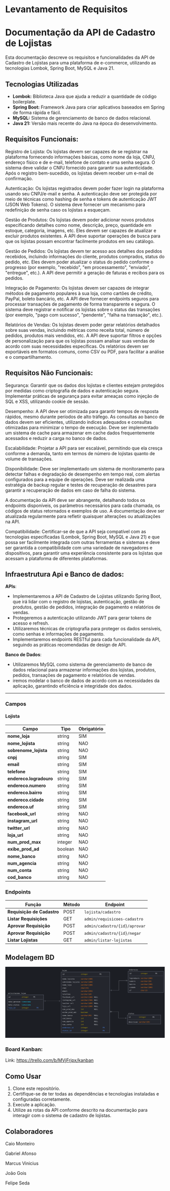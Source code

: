 # Levantamento de Requisitos

# Documentação da API de Cadastro de Lojistas

Esta documentação descreve os requisitos e funcionalidades da API de Cadastro de Lojistas para uma plataforma de e-commerce, utilizando as tecnologias Lombok, Spring Boot, MySQL e Java 21.

## Tecnologias Utilizadas

- **Lombok:** Biblioteca Java que ajuda a reduzir a quantidade de código boilerplate.
- **Spring Boot:** Framework Java para criar aplicativos baseados em Spring de forma rápida e fácil.
- **MySQL:** Sistema de gerenciamento de banco de dados relacional.
- **Java 21:** Versão mais recente do Java na época do desenvolvimento.

## Requisitos Funcionais:

Registro de Lojista:
Os lojistas devem ser capazes de se registrar na plataforma fornecendo informações básicas, como nome da loja, CNPJ, endereço físico e de e-mail, telefone de contato e uma senha segura.
O sistema deve validar o CNPJ fornecido para garantir sua autenticidade.
Após o registro bem-sucedido, os lojistas devem receber um e-mail de confirmação.

Autenticação:
Os lojistas registrados devem poder fazer login na plataforma usando seu CNPJ/e-mail e senha.
A autenticação deve ser protegida por meio de técnicas como hashing de senha e tokens de autenticação JWT (JSON Web Tokens).
O sistema deve fornecer um mecanismo para redefinição de senha caso os lojistas a esqueçam.

Gestão de Produtos:
Os lojistas devem poder adicionar novos produtos especificando detalhes como nome, descrição, preço, quantidade em estoque, categoria, imagens, etc.
Eles devem ser capazes de atualizar e excluir produtos existentes.
A API deve suportar operações de busca para que os lojistas possam encontrar facilmente produtos em seu catálogo.

Gestão de Pedidos:
Os lojistas devem ter acesso aos detalhes dos pedidos recebidos, incluindo informações do cliente, produtos comprados, status do pedido, etc.
Eles devem poder atualizar o status do pedido conforme o progresso (por exemplo, "recebido", "em processamento", "enviado", "entregue", etc.).
A API deve permitir a geração de faturas e recibos para os pedidos.

Integração de Pagamento:
Os lojistas devem ser capazes de integrar métodos de pagamento populares à sua loja, como cartões de crédito, PayPal, boleto bancário, etc.
A API deve fornecer endpoints seguros para processar transações de pagamento de forma transparente e segura.
O sistema deve registrar e notificar os lojistas sobre o status das transações (por exemplo, "pago com sucesso", "pendente", "falha na transação", etc.).

Relatórios de Vendas:
Os lojistas devem poder gerar relatórios detalhados sobre suas vendas, incluindo métricas como receita total, número de pedidos, produtos mais vendidos, etc.
A API deve suportar filtros e opções de personalização para que os lojistas possam analisar suas vendas de acordo com suas necessidades específicas.
Os relatórios devem ser exportáveis em formatos comuns, como CSV ou PDF, para facilitar a análise e o compartilhamento.

## Requisitos Não Funcionais:

Segurança: Garantir que os dados dos lojistas e clientes estejam protegidos por medidas como criptografia de dados e autenticação segura.
Implementar práticas de segurança para evitar ameaças como injeção de SQL e XSS, utilizando cookie de sessão.

Desempenho:
A API deve ser otimizada para garantir tempos de resposta rápidos, mesmo durante períodos de alto tráfego.
As consultas ao banco de dados devem ser eficientes, utilizando índices adequados e consultas otimizadas para minimizar o tempo de execução.
Deve ser implementado um sistema de cache para armazenar em cache dados frequentemente acessados e reduzir a carga no banco de dados.

Escalabilidade: Projetar a API para ser escalável, permitindo que ela cresça conforme a demanda, tanto em termos de número de lojistas quanto de volume de transações.

Disponibilidade: Deve ser implementado um sistema de monitoramento para detectar falhas e degradação de desempenho em tempo real, com alertas configurados para a equipe de operações.
Deve ser realizada uma estratégia de backup regular e testes de recuperação de desastres para garantir a recuperação de dados em caso de falha do sistema.

A documentação da API deve ser abrangente, detalhando todos os endpoints disponíveis, os parâmetros necessários para cada chamada, os códigos de status retornados e exemplos de uso.
A documentação deve ser atualizada regularmente para refletir quaisquer alterações ou atualizações na API.

Compatibilidade: Certificar-se de que a API seja compatível com as tecnologias especificadas (Lombok, Spring Boot, MySQL e Java 21) e que possa ser facilmente integrada com outras ferramentas e sistemas e deve ser garantida a compatibilidade com uma variedade de navegadores e dispositivos, para garantir uma experiência consistente para os lojistas que acessam a plataforma de diferentes plataformas.

## Infraestrutura Api e Banco de dados:

**APIs**:
   - Implementaremos a API de Cadastro de Lojistas utilizando Spring Boot, que irá lidar com o registro de lojistas, autenticação, gestão de produtos, gestão de pedidos, integração de pagamento e relatórios de vendas.
   - Protegeremos a autenticação utilizando JWT para gerar tokens de acesso e refresh.
   - Utilizaremos técnicas de criptografia para proteger os dados sensíveis, como senhas e informações de pagamento.
   - Implementaremos endpoints RESTful para cada funcionalidade da API, seguindo as práticas recomendadas de design de API.
 
 **Banco de Dados**:
   - Utilizaremos MySQL como sistema de gerenciamento de banco de dados relacional para armazenar informações dos lojistas, produtos, pedidos, transações de pagamento e relatórios de vendas.
   - iremos modelar o banco de dados de acordo com as necessidades da aplicação, garantindo eficiência e integridade dos dados.
---

### Campos

#### Lojista

| Campo                   | Tipo           | Obrigatório |
| ----------------------- | -------------- | ----------- |
| **nome_loja**           | string         | SIM         |
| **nome_lojista**        | string         | NAO         |
| **sobrenome_lojista**   | string         | NAO         |
| **cnpj**                | string         | SIM         |                
| **email**               | string         | SIM         |
| **telefone**            | string         | SIM         |
| **endereco.logradouro** | string         | SIM         |
| **endereco.numero**     | string         | SIM         |
| **endereco.bairro**     | string         | SIM         |
| **endereco.cidade**     | string         | SIM         |
| **endereco.uf**         | string         | SIM         |
| **facebook_url**        | string         | NAO         |
| **instagram_url**       | string         | NAO         |
| **twitter_url**         | string         | NAO         |
| **loja_url**            | string         | NAO         |
| **num_prod_max**        | integer        | NAO         |
| **exibe_prod_ad**       | boolean        | NAO         |
| **nome_banco**          | string         | NAO         |
| **num_agencia**         | string         | NAO         |
| **num_conta**           | string         | NAO         |
| **cod_banco**           | string         | NAO         |


### Endpoints
| Função                           | Método  | Endpoint                                       |
| -------------------------------- | ------- | ---------------------------------------------- |
| **Requisição de Cadastro**       | POST    | `lojista/cadastro`                             |
| **Listar Requisições**           | GET     | `admin/requisicoes-cadastro`                   |
| **Aprovar Requisição**           | POST    | `admin/cadastro/{id}/aprovar`                  |
| **Aprovar Requisição**           | POST    | `admin/cadastro/{id}/negar`                    |
| **Listar Lojistas**              | GET     | `admin/listar-lojistas`                        |


## Modelagem BD

![MER](imagens/mer.png)

### Board Kanban:

Link: https://trello.com/b/MVjFrjpx/kanban

## Como Usar

1. Clone este repositório.
2. Certifique-se de ter todas as dependências e tecnologias instaladas e configuradas corretamente.
3. Execute a aplicação.
4. Utilize as rotas da API conforme descrito na documentação para interagir com o sistema de cadastro de lojistas.

## Colaboradores
Caio Monteiro

Gabriel Afonso

Marcus Vinicius 

João Gois

Felipe Seda

